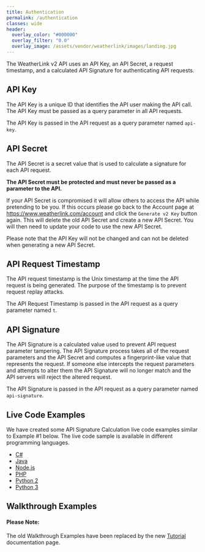 ```yaml
---
title: Authentication
permalink: /authentication
classes: wide
header:
  overlay_color: "#000000"
  overlay_filter: "0.0"
  overlay_image: /assets/vendor/weatherlink/images/landing.jpg
---
```


The WeatherLink v2 API uses an API Key, an API Secret, a request timestamp, and a calculated API Signature for authenticating API requests.

## API Key

The API Key is a unique ID that identifies the API user making the API call. The API Key must be passed as a query parameter in all API requests.

The API Key is passed in the API request as a query parameter named `api-key`.

## API Secret

The API Secret is a secret value that is used to calculate a signature for each API request.

**The API Secret must be protected and must never be passed as a parameter to the API.**

If your API Secret is compromised it will allow others to access the API while pretending to be you. If this occurs please go back to the Account page at <a href="https://www.weatherlink.com/account">https://www.weatherlink.com/account</a> and click the `Generate v2 Key` button again. This will delete the old API Secret and create a new API Secret. You will then need to update your code to use the new API Secret. 

Please note that the API Key will not be changed and can not be deleted when generating a new API Secret.

## API Request Timestamp

The API request timestamp is the Unix timestamp at the time the API request is being generated. The purpose of the timestamp is to prevent request replay attacks.

The API Request Timestamp is passed in the API request as a query parameter named `t`.

## API Signature

The API Signature is a calculated value used to prevent API request parameter tampering. The API Signature process takes all of the request parameters and the API Secret and computes a fingerprint-like value that represents the request. If someone else intercepts the request parameters and attempts to alter them the API Signature will no longer match and the API servers will reject the altered request.

The API Signature is passed in the API request as a query parameter named `api-signature`.

## Live Code Examples

We have created some API Signature Calculation live code examples similar to Example #1 below. The live code sample is available in different programming languages.

* [C#](https://repl.it/@WeatherLink/v2-API-Signature-Calculation-in-C-Sharp)
* [Java](https://repl.it/@WeatherLink/v2-API-Signature-Calculation-in-Java)
* [Node.js](https://repl.it/@WeatherLink/v2-API-Signature-Calculation-in-Nodejs)
* [PHP](https://repl.it/@WeatherLink/v2-API-Signature-Calculation-in-PHP)
* [Python 2](https://repl.it/@WeatherLink/v2-API-Signature-Calculation-in-Python-2)
* [Python 3](https://repl.it/@WeatherLink/v2-API-Signature-Calculation-in-Python-3)

## Walkthrough Examples

<div class="notice--warning">
<h4>Please Note:</h4>
  <p>The old Walkthrough Examples have been replaced by the new <a href="tutorial">Tutorial</a> documentation page.</p>
</div>
